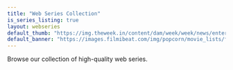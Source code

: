```yaml
---
title: "Web Series Collection"
is_series_listing: true
layout: webseries
default_thumb: "https://img.theweek.in/content/dam/week/week/news/entertainment/images/2024/5/31/kota-factory-twitter.jpg"
default_banner: "https://images.filmibeat.com/img/popcorn/movie_lists/from-mismatched-to-college-romance-web-series-that-perfectly-portray-student-life-20241121140146-9611.jpg"
---
```


Browse our collection of high-quality web series.
